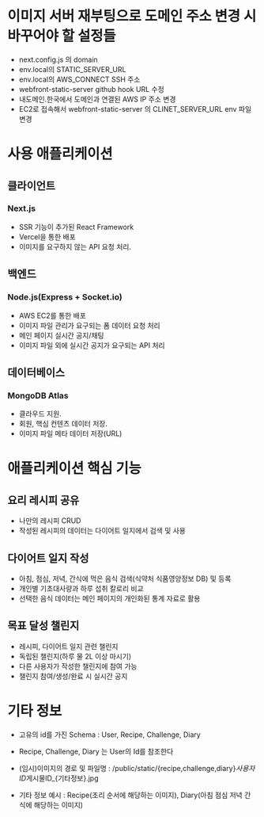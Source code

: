 # 이미지 서버 재부팅으로 도메인 주소 변경 시 바꾸어야 할 설정들

- next.config.js 의 domain
- env.local의 STATIC_SERVER_URL
- env.local의 AWS_CONNECT SSH 주소
- webfront-static-server github hook URL 수정
- 내도메인.한국에서 도메인과 연결된 AWS IP 주소 변경
- EC2로 접속해서 webfront-static-server 의 CLINET_SERVER_URL env 파일 변경

# 사용 애플리케이션

## 클라이언트

### Next.js

- SSR 기능이 추가된 React Framework
- Vercel을 통한 배포
- 이미지를 요구하지 않는 API 요청 처리.

## 백엔드

### Node.js(Express + Socket.io)

- AWS EC2를 통한 배포
- 이미지 파일 관리가 요구되는 폼 데이터 요청 처리
- 메인 페이지 실시간 공지/채팅
- 이미지 파일 외에 실시간 공지가 요구되는 API 처리

## 데이터베이스

### MongoDB Atlas

- 클라우드 지원.
- 회원, 핵심 컨텐츠 데이터 저장.
- 이미지 파일 메타 데이터 저장(URL)

# 애플리케이션 핵심 기능

## 요리 레시피 공유
- 나만의 레시피 CRUD
- 작성된 레시피의 데이터는 다이어트 일지에서 검색 및 사용

## 다이어트 일지 작성
- 아침, 점심, 저녁, 간식에 먹은 음식 검색(식약처 식품영양정보 DB) 및 등록
- 개인별 기초대사량과 하루 섭취 칼로리 비교
- 선택한 음식 데이터는 메인 페이지의 개인화된 통계 자료로 활용

## 목표 달성 챌린지

- 레시피, 다이어트 일지 관련 챌린지
- 독립된 챌린지(하루 물 2L 이상 마시기)
- 다른 사용자가 작성한 챌린지에 참여 가능
- 챌린지 참여/생성/완료 시 실시간 공지

# 기타 정보

- 고유의 id를 가진 Schema : User, Recipe, Challenge, Diary

- Recipe, Challenge, Diary 는 User의 Id를 참조한다

- (임시)이미지의 경로 및 파일명 : /public/static/{recipe,challenge,diary}*사용자ID*게시물ID\_{기타정보}.jpg

- 기타 정보 예시 : Recipe(조리 순서에 해당하는 이미지), Diary(아침 점심 저녁 간식에 해당하는 이미지)
